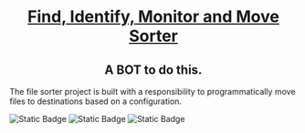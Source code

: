 <h1><center><u>Find, Identify, Monitor and Move Sorter</u></center></h1>
<h2><center>A BOT to do this.</center></h2>
<section>
The file sorter project is built with a responsibility to programmatically move files to destinations
based on a configuration.
</section>

![Static Badge](https://img.shields.io/badge/python-%3E%3Dv3.10-blue)
![Static Badge](https://img.shields.io/badge/dependencies-up_to_date-green)
![Static Badge](https://img.shields.io/badge/dist-download-pink)
